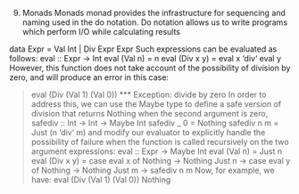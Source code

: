 9. Monads
Monads
monad provides the infrastructure for sequencing and naming used in the do notation.
Do notation allows us to write programs which perform I/O while calculating results

data Expr = Val Int | Div Expr Expr
Such expressions can be evaluated as follows:
eval :: Expr -> Int
eval (Val n) = n
eval (Div x y) = eval x ‘div‘ eval y
However, this function does not take account of the possibility of division by zero, and will produce an error in this case:
> eval (Div (Val 1) (Val 0))
*** Exception: divide by zero
In order to address this, we can use the Maybe type to define a safe version of division that returns Nothing when the second argument is zero,
safediv :: Int -> Int -> Maybe Int safediv _ 0 = Nothing
safediv n m = Just (n ‘div‘ m)
and modify our evaluator to explicitly handle the possibility of failure when the function is called recursively on the two argument expressions:
eval :: Expr -> Maybe Int eval (Val n) = Just n
eval (Div x y) = case eval x of Nothing -> Nothing
Just n -> case eval y of
Nothing -> Nothing Just m -> safediv n m
Now, for example, we have:
> eval (Div (Val 1) (Val 0)) Nothing
